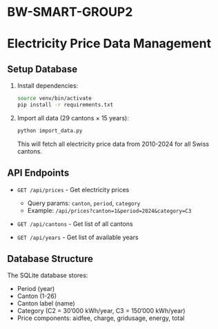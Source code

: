 # BW-SMART-GROUP2

# Electricity Price Data Management

## Setup Database

1. Install dependencies:
   ```bash
   source venv/bin/activate
   pip install -r requirements.txt
   ```

2. Import all data (29 cantons × 15 years):
   ```bash
   python import_data.py
   ```
   This will fetch all electricity price data from 2010-2024 for all Swiss cantons.

## API Endpoints

- `GET /api/prices` - Get electricity prices
  - Query params: `canton`, `period`, `category`
  - Example: `/api/prices?canton=1&period=2024&category=C3`

- `GET /api/cantons` - Get list of all cantons

- `GET /api/years` - Get list of available years

## Database Structure

The SQLite database stores:
- Period (year)
- Canton (1-26)
- Canton label (name)
- Category (C2 = 30’000 kWh/year, C3 = 150’000 kWh/year)
- Price components: aidfee, charge, gridusage, energy, total
